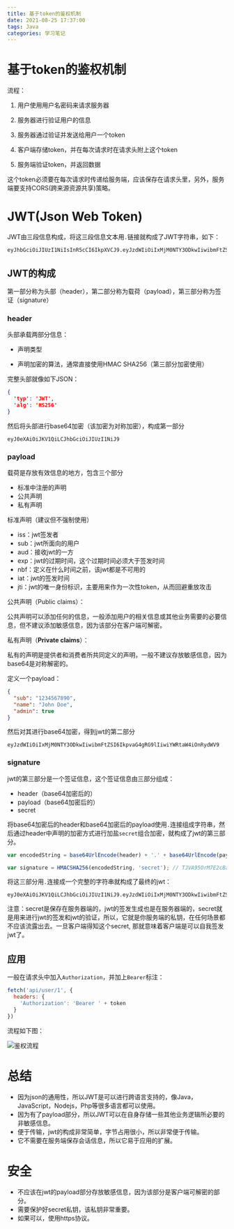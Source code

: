 ```yaml
---
title: 基于token的鉴权机制
date: 2021-08-25 17:37:00
tags: Java
categories: 学习笔记
---
```


# 基于token的鉴权机制

流程：

1. 用户使用用户名密码来请求服务器
2. 服务器进行验证用户的信息
3. 服务器通过验证并发送给用户一个token
4. 客户端存储token，并在每次请求时在请求头附上这个token

5. 服务端验证token，并返回数据

这个token必须要在每次请求时传递给服务端，应该保存在请求头里，另外，服务端要支持CORS(跨来源资源共享)策略。

# JWT(Json Web Token)

JWT由三段信息构成，将这三段信息文本用`.`链接就构成了JWT字符串，如下：

```
eyJhbGciOiJIUzI1NiIsInR5cCI6IkpXVCJ9.eyJzdWIiOiIxMjM0NTY3ODkwIiwibmFtZSI6IkpvaG4gRG9lIiwiYWRtaW4iOnRydWV9.TJVA95OrM7E2cBab30RMHrHDcEfxjoYZgeFONFh7HgQ
```

## JWT的构成

第一部分称为头部（header），第二部分称为载荷（payload），第三部分称为签证（signature）

### header

头部承载两部分信息：

- 声明类型

- 声明加密的算法，通常直接使用HMAC SHA256（第三部分加密使用）

完整头部就像如下JSON：

```json
{
  'typ': 'JWT',
  'alg': 'HS256'
}
```

然后将头部进行base64加密（该加密为对称加密），构成第一部分

```
eyJ0eXAiOiJKV1QiLCJhbGciOiJIUzI1NiJ9
```

### payload

载荷是存放有效信息的地方，包含三个部分

- 标准中注册的声明
- 公共声明
- 私有声明

标准声明（建议但不强制使用）

- iss：jwt签发者
- sub：jwt所面向的用户
- aud：接收jwt的一方
- exp：jwt的过期时间，这个过期时间必须大于签发时间
- nbf：定义在什么时间之前，该jwt都是不可用的
- iat：jwt的签发时间
- jti：jwt的唯一身份标识，主要用来作为一次性token，从而回避重放攻击

公共声明（Public claims）：

公共声明可以添加任何的信息，一般添加用户的相关信息或其他业务需要的必要信息，但不建议添加敏感信息，因为该部分在客户端可解密。

私有声明（**Private claims**）：

私有的声明是提供者和消费者所共同定义的声明，一般不建议存放敏感信息，因为base64是对称解密的。

定义一个payload：

```json
{
  "sub": "1234567890",
  "name": "John Doe",
  "admin": true
}
```

然后对其进行base64加密，得到jwt的第二部分

```
eyJzdWIiOiIxMjM0NTY3ODkwIiwibmFtZSI6IkpvaG4gRG9lIiwiYWRtaW4iOnRydWV9
```

### signature

jwt的第三部分是一个签证信息，这个签证信息由三部分组成：

- header（base64加密后的）
- payload（base64加密后的）
- secret

将base64加密后的header和base64加密后的payload使用`.`连接组成字符串，然后通过header中声明的加密方式进行加盐`secret`组合加密，就构成了jwt的第三部分。

```javascript
var encodedString = base64UrlEncode(header) + '.' + base64UrlEncode(payload);

var signature = HMACSHA256(encodedString, 'secret'); // TJVA95OrM7E2cBab30RMHrHDcEfxjoYZgeFONFh7HgQ
```

将这三部分用`.`连接成一个完整的字符串就构成了最终的jwt：

```
eyJ0eXAiOiJKV1QiLCJhbGciOiJIUzI1NiJ9.eyJzdWIiOiIxMjM0NTY3ODkwIiwibmFtZSI6IkpvaG4gRG9lIiwiYWRtaW4iOnRydWV9.TJVA95OrM7E2cBab30RMHrHDcEfxjoYZgeFONFh7HgQ
```

注意：secret是保存在服务器端的，jwt的签发生成也是在服务器端的，secret就是用来进行jwt的签发和jwt的验证，所以，它就是你服务端的私钥，在任何场景都不应该流露出去。一旦客户端得知这个secret, 那就意味着客户端是可以自我签发jwt了。

## 应用

一般在请求头中加入`Authorization`，并加上`Bearer`标注：

```javascript
fetch('api/user/1', {
  headers: {
    'Authorization': 'Bearer ' + token
  }
})
```

流程如下图：

![鉴权流程](1821058-2e28fe6c997a60c9.png)

# 总结

- 因为json的通用性，所以JWT是可以进行跨语言支持的，像Java，JavaScript，Nodejs，Php等很多语言都可以使用。
- 因为有了payload部分，所以JWT可以在自身存储一些其他业务逻辑所必要的非敏感信息。
- 便于传输，jwt的构成非常简单，字节占用很小，所以非常便于传输。
- 它不需要在服务端保存会话信息，所以它易于应用的扩展。

# 安全

- 不应该在jwt的payload部分存放敏感信息，因为该部分是客户端可解密的部分。
- 需要保护好secret私钥，该私钥非常重要。
- 如果可以，使用https协议。

